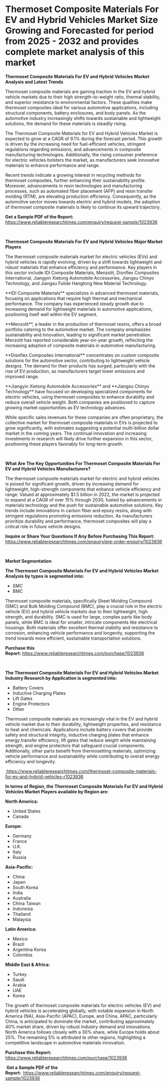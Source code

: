 <p><h1>Thermoset Composite Materials For EV and Hybrid Vehicles Market Size Growing and Forecasted for period from 2025 - 2032 and provides complete market analysis of this market</h1></p><p><strong>Thermoset Composite Materials For EV and Hybrid Vehicles Market Analysis and Latest Trends</strong></p>
<p><p>Thermoset composite materials are gaining traction in the EV and hybrid vehicle markets due to their high strength-to-weight ratio, thermal stability, and superior resistance to environmental factors. These qualities make thermoset composites ideal for various automotive applications, including structural components, battery enclosures, and body panels. As the automotive industry increasingly shifts towards sustainable and lightweight solutions, the demand for these materials is steadily rising.</p><p>The Thermoset Composite Materials for EV and Hybrid Vehicles Market is expected to grow at a CAGR of 9.1% during the forecast period. This growth is driven by the increasing need for fuel-efficient vehicles, stringent regulations regarding emissions, and advancements in composite manufacturing technologies. Additionally, the rising consumer preference for electric vehicles bolsters the market, as manufacturers seek innovative materials to enhance performance and range.</p><p>Recent trends indicate a growing interest in recycling methods for thermoset composites, further enhancing their sustainability profile. Moreover, advancements in resin technologies and manufacturing processes, such as automated fiber placement (AFP) and resin transfer molding (RTM), are elevating production efficiency. Consequently, as the automotive sector moves towards electric and hybrid models, the adoption of thermoset composite materials is likely to continue its upward trajectory.</p></p>
<p><strong>Get a Sample PDF of the Report:&nbsp;</strong> <a href="https://www.reliableresearchtimes.com/enquiry/request-sample/1023936?utm_campaign=2180&utm_medium=2&utm_source=Github&utm_content=ia&utm_term=18042025&utm_id=thermoset-composite-materials-for-ev-and-hybrid-vehicles">https://www.reliableresearchtimes.com/enquiry/request-sample/1023936</a></p>
<p>&nbsp;</p>
<p><strong>Thermoset Composite Materials For EV and Hybrid Vehicles Major Market Players</strong></p>
<p><p>The thermoset composite materials market for electric vehicles (EVs) and hybrid vehicles is rapidly evolving, driven by a shift towards lightweight and robust materials that enhance efficiency and performance. Key players in this sector include IDI Composite Materials, Menzolit, Disnflex Composites International, Jiangyin Xietong Automobile Accessories, Jiangsu Chinyo Technology, and Jiangsu Fulide Hangtong New Material Technology.</p><p>**IDI Composite Materials** specializes in advanced thermoset materials, focusing on applications that require high thermal and mechanical performance. The company has experienced steady growth due to increasing demand for lightweight materials in automotive applications, positioning itself well within the EV segment.</p><p>**Menzolit**, a leader in the production of thermoset resins, offers a broad portfolio catering to the automotive market. The company emphasizes sustainability and innovation, leading to significant market penetration. Menzolit has reported considerable year-on-year growth, reflecting the increasing adoption of composite materials in automotive manufacturing.</p><p>**Disnflex Composites International** concentrates on custom composite solutions for the automotive sector, contributing to lightweight vehicle designs. The demand for their products has surged, particularly with the rise of EV production, as manufacturers target lower emissions and improved range.</p><p>**Jiangyin Xietong Automobile Accessories** and **Jiangsu Chinyo Technology** have focused on developing specialized components for electric vehicles, using thermoset composites to enhance durability and reduce overall vehicle weight. Both companies are positioned to capture growing market opportunities as EV technology advances.</p><p>While specific sales revenues for these companies are often proprietary, the collective market for thermoset composite materials in EVs is projected to grow significantly, with estimates suggesting a potential multi-billion dollar market in the coming years. The continual innovation and increasing investments in research will likely drive further expansion in this sector, positioning these players favorably for long-term growth.</p></p>
<p>&nbsp;</p>
<p><strong>What Are The Key Opportunities For Thermoset Composite Materials For EV and Hybrid Vehicles Manufacturers?</strong></p>
<p><p>The thermoset composite materials market for electric and hybrid vehicles is poised for significant growth, driven by increasing demand for lightweight, high-strength components that enhance vehicle efficiency and range. Valued at approximately $1.5 billion in 2022, the market is projected to expand at a CAGR of over 15% through 2030, fueled by advancements in materials technology and the push for sustainable automotive solutions. Key trends include innovations in carbon fiber and epoxy resins, along with stringent regulations promoting emissions reduction. As manufacturers prioritize durability and performance, thermoset composites will play a critical role in future vehicle designs.</p></p>
<p><strong>Inquire or Share Your Questions If Any Before Purchasing This Report:</strong> <a href="https://www.reliableresearchtimes.com/enquiry/pre-order-enquiry/1023936?utm_campaign=2180&utm_medium=2&utm_source=Github&utm_content=ia&utm_term=18042025&utm_id=thermoset-composite-materials-for-ev-and-hybrid-vehicles">https://www.reliableresearchtimes.com/enquiry/pre-order-enquiry/1023936</a></p>
<p>&nbsp;</p>
<p><strong>Market Segmentation</strong></p>
<p><strong>The Thermoset Composite Materials For EV and Hybrid Vehicles Market Analysis by types is segmented into:</strong></p>
<p><ul><li>SMC</li><li>BMC</li></ul></p>
<p><p>Thermoset composite materials, specifically Sheet Molding Compound (SMC) and Bulk Molding Compound (BMC), play a crucial role in the electric vehicle (EV) and hybrid vehicle markets due to their lightweight, high strength, and durability. SMC is used for large, complex parts like body panels, while BMC is ideal for smaller, intricate components like electrical housings. Both materials offer excellent thermal stability and resistance to corrosion, enhancing vehicle performance and longevity, supporting the trend towards more efficient, sustainable transportation solutions.</p></p>
<p><strong>Purchase this Report:&nbsp;</strong><a href="https://www.reliableresearchtimes.com/purchase/1023936?utm_campaign=2180&utm_medium=2&utm_source=Github&utm_content=ia&utm_term=18042025&utm_id=thermoset-composite-materials-for-ev-and-hybrid-vehicles">https://www.reliableresearchtimes.com/purchase/1023936</a></p>
<p>&nbsp;</p>
<p><strong>The Thermoset Composite Materials For EV and Hybrid Vehicles Market Industry Research by Application is segmented into:</strong></p>
<p><ul><li>Battery Covers</li><li>Inductive Charging Plates</li><li>Lift Gates</li><li>Engine Protectors</li><li>Other</li></ul></p>
<p><p>Thermoset composite materials are increasingly vital in the EV and hybrid vehicle market due to their durability, lightweight properties, and resistance to heat and chemicals. Applications include battery covers that provide safety and structural integrity, inductive charging plates that enhance energy transfer efficiency, lift gates that reduce weight while maintaining strength, and engine protectors that safeguard crucial components. Additionally, other parts benefit from thermosetting materials, optimizing vehicle performance and sustainability while contributing to overall energy efficiency and longevity.</p></p>
<p><a href="https://www.reliableresearchtimes.com/thermoset-composite-materials-for-ev-and-hybrid-vehicles-r1023936?utm_campaign=2180&utm_medium=2&utm_source=Github&utm_content=ia&utm_term=18042025&utm_id=thermoset-composite-materials-for-ev-and-hybrid-vehicles">&nbsp;https://www.reliableresearchtimes.com/thermoset-composite-materials-for-ev-and-hybrid-vehicles-r1023936</a></p>
<p><strong>In terms of Region, the Thermoset Composite Materials For EV and Hybrid Vehicles Market Players available by Region are:</strong></p>
<p>
    <p> <strong> North America: </strong>
        <ul>
            <li>United States</li>
            <li>Canada</li>
        </ul>
        </p> 
    <p> <strong> Europe: </strong>
        <ul>
            <li>Germany</li>
            <li>France</li>
            <li>U.K.</li>
            <li>Italy</li>
            <li>Russia</li>
        </ul>
        </p> 
    <p> <strong> Asia-Pacific: </strong>
        <ul>
            <li>China</li>
            <li>Japan</li>
            <li>South Korea</li>
            <li>India</li>
            <li>Australia</li>
            <li>China Taiwan</li>
            <li>Indonesia</li>
            <li>Thailand</li>
            <li>Malaysia</li>
        </ul>
        </p> 
    <p> <strong> Latin America: </strong>
        <ul>
            <li>Mexico</li>
            <li>Brazil</li>
            <li>Argentina Korea</li>
            <li>Colombia</li>
        </ul>
        </p> 
    <p> <strong> Middle East & Africa: </strong>
        <ul>
            <li>Turkey</li>
            <li>Saudi</li>
            <li>Arabia</li>
            <li>UAE</li>
            <li>Korea</li>
        </ul>
    </p>
    </p>
<p><p>The growth of thermoset composite materials for electric vehicles (EV) and hybrid vehicles is accelerating globally, with notable expansion in North America (NA), Asia-Pacific (APAC), Europe, and China. APAC, particularly China, is anticipated to dominate the market, contributing approximately 40% market share, driven by robust industry demand and innovations. North America follows closely with a 30% share, while Europe holds about 25%. The remaining 5% is attributed to other regions, highlighting a competitive landscape in automotive materials innovation.</p></p>
<p><strong>Purchase this Report: </strong><a href="https://www.reliableresearchtimes.com/purchase/1023936?utm_campaign=2180&utm_medium=2&utm_source=Github&utm_content=ia&utm_term=18042025&utm_id=thermoset-composite-materials-for-ev-and-hybrid-vehicles">https://www.reliableresearchtimes.com/purchase/1023936</a></p>
<p>&nbsp;<strong>Get a Sample PDF of the Report:&nbsp;&nbsp;</strong><a href="https://www.reliableresearchtimes.com/enquiry/request-sample/1023936?utm_campaign=2180&utm_medium=2&utm_source=Github&utm_content=ia&utm_term=18042025&utm_id=thermoset-composite-materials-for-ev-and-hybrid-vehicles">https://www.reliableresearchtimes.com/enquiry/request-sample/1023936</a></p>
<p><strong></strong></p>
<p><p></p><p></p><p></p></p>